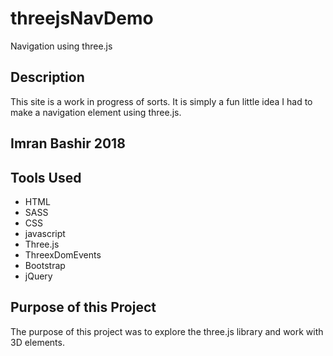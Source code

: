 # threejsNavDemo
Navigation using three.js

## Description

This site is a work in progress of sorts.  It is simply a fun little idea I had to make a navigation element using three.js.

## Imran Bashir 2018 

## Tools Used
* HTML
* SASS
* CSS
* javascript
* Three.js
* ThreexDomEvents
* Bootstrap
* jQuery


## Purpose of this Project
The purpose of this project was to explore the three.js library and work with 3D elements.
